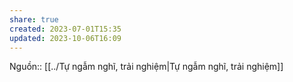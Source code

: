 ```yaml
---
share: true
created: 2023-07-01T15:35
updated: 2023-10-06T16:09
---
```

Nguồn:: [[../Tự ngẫm nghĩ, trải nghiệm|Tự ngẫm nghĩ, trải nghiệm]]
